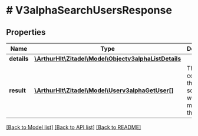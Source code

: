 # # V3alphaSearchUsersResponse

## Properties

Name | Type | Description | Notes
------------ | ------------- | ------------- | -------------
**details** | [**\ArthurHlt\Zitadel\Model\Objectv3alphaListDetails**](Objectv3alphaListDetails.md) |  | [optional]
**result** | [**\ArthurHlt\Zitadel\Model\Userv3alphaGetUser[]**](Userv3alphaGetUser.md) | The result contains the user schemas, which matched the queries. | [optional]

[[Back to Model list]](../../README.md#models) [[Back to API list]](../../README.md#endpoints) [[Back to README]](../../README.md)
